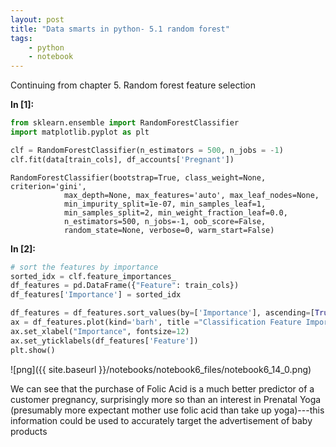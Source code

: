 ```yaml
---
layout: post
title: "Data smarts in python- 5.1 random forest"
tags:
    - python
    - notebook
---
```


Continuing from chapter 5. Random forest feature selection

**In [1]:**

```python
from sklearn.ensemble import RandomForestClassifier
import matplotlib.pyplot as plt

clf = RandomForestClassifier(n_estimators = 500, n_jobs = -1)
clf.fit(data[train_cols], df_accounts['Pregnant'])
```




    RandomForestClassifier(bootstrap=True, class_weight=None, criterion='gini',
                max_depth=None, max_features='auto', max_leaf_nodes=None,
                min_impurity_split=1e-07, min_samples_leaf=1,
                min_samples_split=2, min_weight_fraction_leaf=0.0,
                n_estimators=500, n_jobs=-1, oob_score=False,
                random_state=None, verbose=0, warm_start=False)



**In [2]:**

```python
# sort the features by importance
sorted_idx = clf.feature_importances_
df_features = pd.DataFrame({"Feature": train_cols})
df_features['Importance'] = sorted_idx

df_features = df_features.sort_values(by=['Importance'], ascending=[True]) # sort my most important feature
ax = df_features.plot(kind='barh', title ="Classification Feature Importance", figsize=(15, 10), legend=False, fontsize=12)
ax.set_xlabel("Importance", fontsize=12)
ax.set_yticklabels(df_features['Feature'])
plt.show()
```


![png]({{ site.baseurl }}/notebooks/notebook6_files/notebook6_14_0.png)


We can see that the purchase of Folic Acid is a much better predictor of a customer pregnancy, surprisingly more so than an interest in Prenatal Yoga (presumably more expectant mother use folic acid than take up yoga)---this information could be used to accurately target the advertisement of baby products
